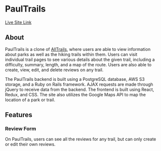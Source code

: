 # **PaulTrails**
[Live Site Link](https://paultrails.herokuapp.com/#/)

## About
PaulTrails is a clone of [AllTrails](https://www.alltrails.com/), where users are able to view information about parks as well as the hiking trails within them. Users can visit individual trail pages to see various details about the given trail, including a difficulty, summary, length, and a map of the route. Users are also able to create, view, edit, and delete reviews on any trail. 

The PaulTrails backend is built using a PostgreSQL database, AWS S3 storage, and a Ruby on Rails framework. AJAX requests are made through jQuery to receive data from the backend. The frontend is built using React, Redux, and CSS. The site also utilizes the Google Maps API to map the location of a park or trail.

## Features
### Review Form
On PaulTrails, users can see all the reviews for any trail, but can only create or edit their own reviews. 

